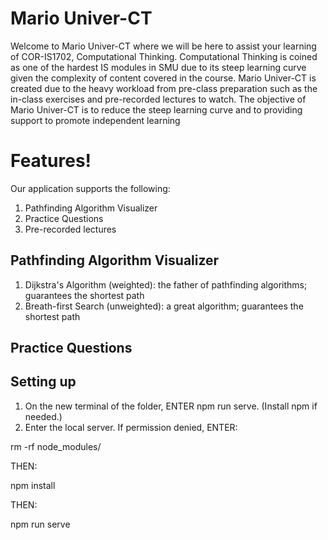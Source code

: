 # Mario Univer-CT
Welcome to Mario Univer-CT where we will be here to assist your learning of COR-IS1702, Computational Thinking. Computational Thinking is coined as one of the hardest IS modules in SMU due to its steep learning curve given the complexity of content covered in the course. Mario Univer-CT is created due to the heavy workload from pre-class preparation such as the in-class exercises and pre-recorded lectures to watch. The objective of Mario Univer-CT is to reduce the steep learning curve and to providing support to promote independent learning

# Features!
Our application supports the following:
1. Pathfinding Algorithm Visualizer
2. Practice Questions
3. Pre-recorded lectures 

## Pathfinding Algorithm Visualizer
1. Dijkstra's Algorithm (weighted): the father of pathfinding algorithms; guarantees the shortest path
2. Breath-first Search (unweighted): a great algorithm; guarantees the shortest path

## Practice Questions


## Setting up
1. On the new terminal of the folder, ENTER npm run serve. (Install npm if needed.)
2. Enter the local server.
If permission denied, ENTER:


rm -rf node_modules/


THEN:


npm install
  
  
THEN:


npm run serve



